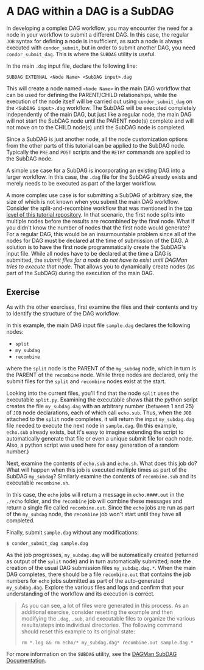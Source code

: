 # A DAG within a DAG is a SubDAG

In developing a complex DAG workflow, you may encounter the need
for a node in your workflow to submit a different DAG. In this case, the 
regular `JOB` syntax for defining a node is insufficient, as such a node is
always executed with `condor_submit`, but in order to submit another DAG,
you need `condor_submit_dag`. This is where the `SUBDAG` utility is useful.

In the main `.dag` input file, declare the following line:

```
SUBDAG EXTERNAL <Node Name> <SubDAG input>.dag
```

This will create a node named `<Node Name>` in the main DAG workflow
that can be used for defining the PARENT/CHILD relationships, while the
execution of the node itself will be carried out using `condor_submit_dag`
on the `<SubDAG input>.dag` workflow. The SubDAG will be executed 
completely independently of the main DAG, but just like a regular node,
the main DAG will not start the SubDAG node until the PARENT node(s) 
complete and will not move on to the CHILD node(s) until the SubDAG 
node is completed.

Since a SubDAG is just another node, all the node customization options 
from the other parts of this tutorial can be applied to the SubDAG node.
Typically the `PRE` and `POST` scripts and the `RETRY` commands are applied
to the SubDAG node.

A simple use case for a SubDAG is incorporating an existing DAG into
a larger workflow. In this case, the `.dag` file for the SubDAG already exists
and merely needs to be executed as part of the larger workflow.

A more complex use case is for submitting a SubDAG of arbitrary size, 
the size of which is not known when you submit the main DAG workflow.
Consider the split-and-recombine workflow that was mentioned in the
[top level of this tutorial repository](../../README.md). In that scenario, the first node splits
into multiple nodes before the results are recombined by the final node.
What if you didn't know the number of nodes that the first node would 
generate? For a regular DAG, this would be an insurmountable problem
since all of the nodes for DAG must be declared at the time of submission
of the DAG. A solution is to have the first node programmatically create the
SubDAG's input file. While all nodes have to be declared at the time a DAG
is submitted, the *submit files for a node do not have to exist until DAGMan*
*tries to execute that node*. That allows you to dynamically create nodes (as
part of the SubDAG) during the execution of the main DAG.

## Exercise

As with the other exercises, first examine the files and their contents and
try to identify the structure of the DAG workflow.

In this example, the main DAG input file `sample.dag` declares the 
following nodes:

* `split` 
* `my_subdag` 
* `recombine`

where the `split` node is the PARENT of the `my_subdag` node, which in
turn is the PARENT of the `recombine` node. While three nodes are declared,
only the submit files for the `split` and `recombine` nodes exist at the start.

Looking into the current files, you'll find that the node `split`
uses the executable `split.py`. Examining the executable shows that 
the python script creates the file `my_subdag.dag` with an arbitrary number 
(between 1 and 25) of `JOB` node declarations, each of which call `echo.sub`. 
Thus, when the `JOB` attached to the `split` node completes, it will return 
the input `my_subdag.dag` file needed to execute the next node in `sample.dag`. 
(In this example, `echo.sub` already exists, but it's easy to imagine extending 
the script to automatically generate that file or even a unique submit file for 
each node. Also, a python script was used here for easy generation of a random 
number.)

Next, examine the contents of `echo.sub` and `echo.sh`. What does this job
do? What will happen when this job is executed multiple times as part of 
the SubDAG `my_subdag`? Similarly examine the contents of `recombine.sub`
and its executable `recombine.sh`. 

In this case, the `echo` jobs will return a message in `echo.####.out` in the
`./echo` folder, and the `recombine` job will combine these messages and 
return a single file called `recombine.out`. Since the `echo` jobs are run as
part of the `my_subdag` node, the `recombine` job won't start until they have
all completed.

Finally, submit `sample.dag` without any modifications:

```
$ condor_submit_dag sample.dag
```

As the job progresses, `my_subdag.dag` will be automatically created (returned
as output of the `split` node) and in turn automatically submitted; note the
creation of the usual DAG submission files `my_subdag.dag.*`. When the main
DAG completes, there should be a file `recombine.out` that contains the job
numbers for `echo` jobs submitted as part of the auto-generated `my_subdag.dag`.
Explore the various files and logs and confirm that your understanding of the
workflow and its execution is correct.

> As you can see, a lot of files were generated in this process. As an additional
> exercise, consider resetting the example and then modifying the `.dag`, `.sub`, 
> and executable files to organize the various results/steps into individual 
> directories. The following command should reset this example to its original
> state:
>
> ```
> rm *.log && rm echo/* my_subdag.dag* recombine.out sample.dag.*
> ```

For more information on the `SUBDAG` utility, see the
[DAGMan SubDAG Documentation](https://htcondor.readthedocs.io/en/latest/automated-workflows/dagman-using-other-dags.html#a-dag-within-a-dag-is-a-subdag).
